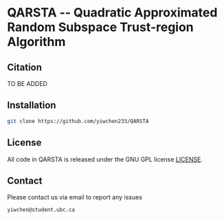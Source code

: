 # QARSTA -- Quadratic Approximated Random Subspace Trust-region Algorithm

## Citation
TO BE ADDED

## Installation

```sh
git clone https://github.com/yiwchen233/QARSTA
```
  
## License 

All code in QARSTA is released under the GNU GPL license [LICENSE](/LICENSE).  


## Contact

Please contact us via email to report any issues

```sh
yiwchen@student.ubc.ca
```